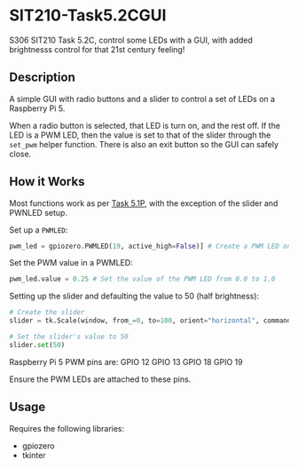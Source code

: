 # SIT210-Task5.2CGUI
 S306 SIT210 Task 5.2C, control some LEDs with a GUI, with added brightnesss control for that 21st century feeling!

## Description
A simple GUI with radio buttons and a slider to control a set of LEDs on a Raspberry Pi 5.

When a radio button is selected, that LED is turn on, and the rest off. If the LED is a PWM LED, then the value is set to that of the slider through the `set_pwm` helper function.
There is also an exit button so the GUI can safely close.

## How it Works
Most functions work as per [Task 5.1P](https://github.com/s223484777/SIT210-Task5.1PGUI), with the exception of the slider and PWNLED setup.

Set up a `PWMLED`:
```python
pwm_led = gpiozero.PWMLED(19, active_high=False)] # Create a PWM LED on pin 19 that is active low
```

Set the PWM value in a PWMLED:
```python
pwm_led.value = 0.25 # Set the value of the PWM LED from 0.0 to 1.0
``` 

Setting up the slider and defaulting the value to 50 (half brightness): 
```python
# Create the slider
slider = tk.Scale(window, from_=0, to=100, orient="horizontal", command=set_pwm)

# Set the slider's value to 50
slider.set(50)
```

Raspberry Pi 5 PWM pins are:
GPIO 12
GPIO 13
GPIO 18
GPIO 19

Ensure the PWM LEDs are attached to these pins.

## Usage
Requires the following libraries:
* gpiozero
* tkinter